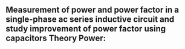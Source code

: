 ## Measurement of power and power factor in a single-phase ac series inductive circuit and study improvement of power factor using capacitors Theory Power: 

